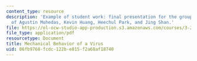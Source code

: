 ```yaml
---
content_type: resource
description: 'Example of student work: final presentation for the group project, courtesy
  of Agustin Mohedas, Kevin Huang, Heechul Park, and Jing Shan.'
file: https://ol-ocw-studio-app-production.s3.amazonaws.com/courses/3-22-mechanical-behavior-of-materials-spring-2008/86fb9768fcdc122be815f2a68af18740_virus_pres.pdf
file_type: application/pdf
resourcetype: Document
title: Mechanical Behavior of a Virus
uid: 86fb9768-fcdc-122b-e815-f2a68af18740
---
```

